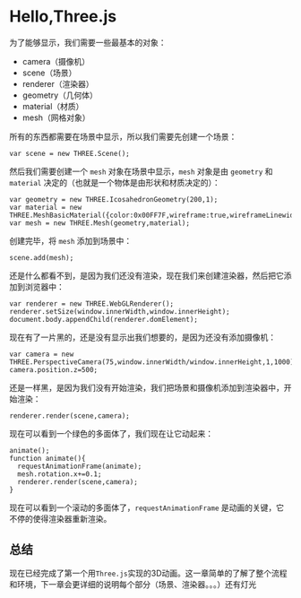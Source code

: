 # Hello,Three.js

为了能够显示，我们需要一些最基本的对象：
- camera（摄像机）
- scene（场景）
- renderer（渲染器）
- geometry（几何体）
- material（材质）
- mesh（网格对象）

所有的东西都需要在场景中显示，所以我们需要先创建一个场景：
```
var scene = new THREE.Scene();
```
然后我们需要创建一个 `mesh` 对象在场景中显示，`mesh` 对象是由 `geometry` 和 `material` 决定的（也就是一个物体是由形状和材质决定的）：
```
var geometry = new THREE.IcosahedronGeometry(200,1);
var material = new THREE.MeshBasicMaterial({color:0x00FF7F,wireframe:true,wireframeLinewidth:2});
var mesh = new THREE.Mesh(geometry,material);
```
创建完毕，将 `mesh` 添加到场景中：
```
scene.add(mesh);
```
还是什么都看不到，是因为我们还没有渲染，现在我们来创建渲染器，然后把它添加到浏览器中：
```
var renderer = new THREE.WebGLRenderer();
renderer.setSize(window.innerWidth,window.innerHeight);
document.body.appendChild(renderer.domElement);
```
现在有了一片黑的，还是没有显示出我们想要的，是因为还没有添加摄像机：
```
var camera = new THREE.PerspectiveCamera(75,window.innerWidth/window.innerHeight,1,1000);
camera.position.z=500;
```
还是一样黑，是因为我们没有开始渲染，我们把场景和摄像机添加到渲染器中，开始渲染：
```
renderer.render(scene,camera);
```
现在可以看到一个绿色的多面体了，我们现在让它动起来：
```
animate();
function animate(){
  requestAnimationFrame(animate);
  mesh.rotation.x+=0.1;
  renderer.render(scene,camera);
}
```
现在可以看到一个滚动的多面体了，`requestAnimationFrame` 是动画的关键，它不停的使得渲染器重新渲染。

## 总结

现在已经完成了第一个用`Three.js`实现的3D动画。这一章简单的了解了整个流程和环境，下一章会更详细的说明每个部分（场景、渲染器。。。）还有灯光

